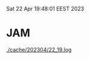 Sat 22 Apr 19:48:01 EEST 2023
# JAM
<a href='./cache/202304/22_19.log'>./cache/202304/22_19.log</a>
